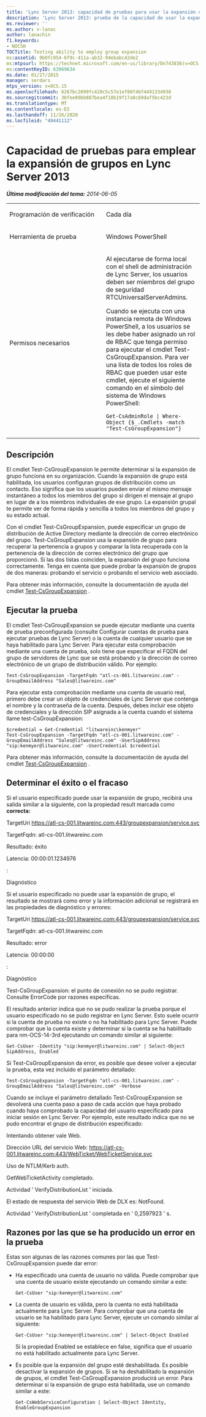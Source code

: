 ```yaml
---
title: 'Lync Server 2013: capacidad de pruebas para usar la expansión de grupos'
description: 'Lync Server 2013: prueba de la capacidad de usar la expansión de grupos.'
ms.reviewer: ''
ms.author: v-lanac
author: lanachin
f1.keywords:
- NOCSH
TOCTitle: Testing ability to employ group expansion
ms:assetid: 9b0fc954-6f9c-411a-ab32-94ebabc42de2
ms:mtpsurl: https://technet.microsoft.com/en-us/library/Dn743836(v=OCS.15)
ms:contentKeyID: 63969634
ms.date: 01/27/2015
manager: serdars
mtps_version: v=OCS.15
ms.openlocfilehash: 6267bc2099fc420c5c57e1ef80f4bf4491334938
ms.sourcegitcommit: 36fee89bb887bea4f18b19f17a8c69daf5bc423d
ms.translationtype: MT
ms.contentlocale: es-ES
ms.lasthandoff: 11/26/2020
ms.locfileid: "49441112"
---
```

# <a name="testing-ability-to-employ-group-expansion-in-lync-server-2013"></a>Capacidad de pruebas para emplear la expansión de grupos en Lync Server 2013

<div data-xmlns="http://www.w3.org/1999/xhtml">

<div class="topic" data-xmlns="http://www.w3.org/1999/xhtml" data-msxsl="urn:schemas-microsoft-com:xslt" data-cs="https://msdn.microsoft.com/">

<div data-asp="https://msdn2.microsoft.com/asp">



</div>

<div id="mainSection">

<div id="mainBody">

<span> </span>

_**Última modificación del tema:** 2014-06-05_


<table>
<colgroup>
<col style="width: 50%" />
<col style="width: 50%" />
</colgroup>
<tbody>
<tr class="odd">
<td><p>Programación de verificación</p></td>
<td><p>Cada día</p></td>
</tr>
<tr class="even">
<td><p>Herramienta de prueba</p></td>
<td><p>Windows PowerShell</p></td>
</tr>
<tr class="odd">
<td><p>Permisos necesarios</p></td>
<td><p>Al ejecutarse de forma local con el shell de administración de Lync Server, los usuarios deben ser miembros del grupo de seguridad RTCUniversalServerAdmins.</p>
<p>Cuando se ejecuta con una instancia remota de Windows PowerShell, a los usuarios se les debe haber asignado un rol de RBAC que tenga permiso para ejecutar el cmdlet Test-CsGroupExpansion. Para ver una lista de todos los roles de RBAC que pueden usar este cmdlet, ejecute el siguiente comando en el símbolo del sistema de Windows PowerShell:</p>
<pre><code>Get-CsAdminRole | Where-Object {$_.Cmdlets -match &quot;Test-CsGroupExpansion&quot;}</code></pre></td>
</tr>
</tbody>
</table>


<div>

## <a name="description"></a>Descripción

El cmdlet Test-CsGroupExpansion le permite determinar si la expansión de grupo funciona en su organización. Cuando la expansión de grupo está habilitada, los usuarios configuran grupos de distribución como un contacto. Eso significa que los usuarios pueden enviar el mismo mensaje instantáneo a todos los miembros del grupo si dirigen el mensaje al grupo en lugar de a los miembros individuales de ese grupo. La expansión grupal te permite ver de forma rápida y sencilla a todos los miembros del grupo y su estado actual.

Con el cmdlet Test-CsGroupExpansion, puede especificar un grupo de distribución de Active Directory mediante la dirección de correo electrónico del grupo. Test-CsGroupExpansion usa la expansión de grupo para recuperar la pertenencia a grupos y comparar la lista recuperada con la pertenencia de la dirección de correo electrónico del grupo que proporcionó. Si las dos listas coinciden, la expansión del grupo funciona correctamente. Tenga en cuenta que puede probar la expansión de grupos de dos maneras: probando el servicio o probando el servicio web asociado.

Para obtener más información, consulte la documentación de ayuda del cmdlet [Test-CsGroupExpansion](https://docs.microsoft.com/powershell/module/skype/Test-CsGroupExpansion) .

</div>

<div>

## <a name="running-the-test"></a>Ejecutar la prueba

El cmdlet Test-CsGroupExpansion se puede ejecutar mediante una cuenta de prueba preconfigurada (consulte Configurar cuentas de prueba para ejecutar pruebas de Lync Server) o la cuenta de cualquier usuario que se haya habilitado para Lync Server. Para ejecutar esta comprobación mediante una cuenta de prueba, solo tiene que especificar el FQDN del grupo de servidores de Lync que se está probando y la dirección de correo electrónico de un grupo de distribución válido. Por ejemplo:

    Test-CsGroupExpansion -TargetFqdn "atl-cs-001.litwareinc.com" -GroupEmailAddress "Sales@litwareinc.com"

Para ejecutar esta comprobación mediante una cuenta de usuario real, primero debe crear un objeto de credenciales de Lync Server que contenga el nombre y la contraseña de la cuenta. Después, debes incluir ese objeto de credenciales y la dirección SIP asignada a la cuenta cuando el sistema llame test-CsGroupExpansion:

    $credential = Get-Credential "litwareinc\kenmyer"
    Test-CsGroupExpansion -TargetFqdn "atl-cs-001.litwareinc.com" -GroupEmailAddress "Sales@litwareinc.com" -UserSipAddress "sip:kenmyer@litwareinc.com" -UserCredential $credential

Para obtener más información, consulte la documentación de ayuda del cmdlet [Test-CsGroupExpansion](https://docs.microsoft.com/powershell/module/skype/Test-CsGroupExpansion) .

</div>

<div>

## <a name="determining-success-or-failure"></a>Determinar el éxito o el fracaso

Si el usuario especificado puede usar la expansión de grupo, recibirá una salida similar a la siguiente, con la propiedad result marcada como **correcta:**

TargetUri https://atl-cs-001.litwareinc.com:443/groupexpansion/service.svc

TargetFqdn: atl-cs-001.litwareinc.com

Resultado: éxito

Latencia: 00:00:01.1234976

:

Diagnóstico

Si el usuario especificado no puede usar la expansión de grupo, el resultado se mostrará como error y la información adicional se registrará en las propiedades de diagnóstico y errores:

TargetUri https://atl-cs-001.litwareinc.com:443/groupexpansion/service.svc

TargetFqdn: atl-cs-001.litwareinc.com

Resultado: error

Latencia: 00:00:00

:

Diagnóstico

Test-CsGroupExpansion: el punto de conexión no se pudo registrar. Consulte ErrorCode por razones específicas.

El resultado anterior indica que no se pudo realizar la prueba porque el usuario especificado no se pudo registrar en Lync Server. Esto suele ocurrir si la cuenta de prueba no existe o no ha habilitado para Lync Server. Puede comprobar que la cuenta existe y determinar si la cuenta se ha habilitado para nm-OCS-14-3rd ejecutando un comando similar al siguiente:

    Get-CsUser -Identity "sip:kenmyer@litwareinc.com" | Select-Object SipAddress, Enabled

Si Test-CsGroupExpansion da error, es posible que desee volver a ejecutar la prueba, esta vez incluido el parámetro detallado:

    Test-CsGroupExpansion -TargetFqdn "atl-cs-001.litwareinc.com" -GroupEmailAddress "Sales@litwareinc.com" -Verbose

Cuando se incluye el parámetro detallado Test-CsGroupExpansion se devolverá una cuenta paso a paso de cada acción que haya probado cuando haya comprobado la capacidad del usuario especificado para iniciar sesión en Lync Server. Por ejemplo, este resultado indica que no se pudo encontrar el grupo de distribución especificado:

Intentando obtener vale Web.

Dirección URL del servicio Web: https://atl-cs-001.litwareinc.com:443/WebTicket/WebTicketService.svc

Uso de NTLM/Kerb auth.

GetWebTicketActivity completado.

Actividad ' VerifyDistributionList ' iniciada.

El estado de respuesta del servicio Web de DLX es: NotFound.

Actividad ' VerifyDistributionList ' completada en ' 0,2597923 ' s.

</div>

<div>

## <a name="reasons-why-the-test-might-have-failed"></a>Razones por las que se ha producido un error en la prueba

Estas son algunas de las razones comunes por las que Test-CsGroupExpansion puede dar error:

  - Ha especificado una cuenta de usuario no válida. Puede comprobar que una cuenta de usuario existe ejecutando un comando similar a este:
    
        Get-CsUser "sip:kenmyer@litwareinc.com"

  - La cuenta de usuario es válida, pero la cuenta no está habilitada actualmente para Lync Server. Para comprobar que una cuenta de usuario se ha habilitado para Lync Server, ejecute un comando similar al siguiente:
    
        Get-CsUser "sip:kenmyer@litwareinc.com" | Select-Object Enabled
    
    Si la propiedad Enabled se establece en false, significa que el usuario no está habilitado actualmente para Lync Server.

  - Es posible que la expansión del grupo esté deshabilitada. Es posible desactivar la expansión de grupos. Si se ha deshabilitado la expansión de grupos, el cmdlet Test-CsGroupExpansion producirá un error. Para determinar si la expansión de grupo está habilitada, use un comando similar a este:
    
        Get-CsWebServiceConfiguration | Select-Object Identity, EnableGroupExpansion

</div>

</div>

<span> </span>

</div>

</div>

</div>

